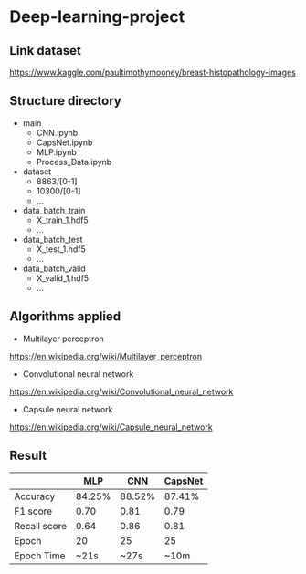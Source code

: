 # Deep-learning-project

## Link dataset

https://www.kaggle.com/paultimothymooney/breast-histopathology-images

## Structure directory

- main
	- CNN.ipynb
	- CapsNet.ipynb
	- MLP.ipynb
	- Process_Data.ipynb
- dataset
	- 8863/[0-1]
	- 10300/[0-1]
	- ...
- data_batch_train
	- X_train_1.hdf5
	- ...
- data_batch_test
	- X_test_1.hdf5
	- ...
- data_batch_valid
	- X_valid_1.hdf5
	- ...

## Algorithms applied

- Multilayer perceptron

https://en.wikipedia.org/wiki/Multilayer_perceptron

- Convolutional neural network

https://en.wikipedia.org/wiki/Convolutional_neural_network

- Capsule neural network

https://en.wikipedia.org/wiki/Capsule_neural_network

## Result

|              | MLP    | CNN    | CapsNet |
|--------------|--------|--------|---------|
| Accuracy     | 84.25% | 88.52% | 87.41%  |
| F1 score     | 0.70   | 0.81   | 0.79    |
| Recall score | 0.64   | 0.86   | 0.81    |
| Epoch        | 20     | 25     | 25      |
| Epoch Time   | ~21s   | ~27s   | ~10m    |
